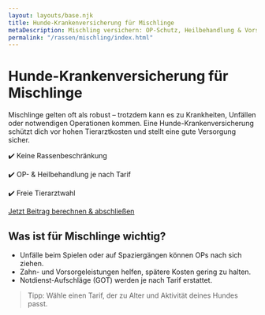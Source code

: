 ```yaml
---
layout: layouts/base.njk
title: Hunde-Krankenversicherung für Mischlinge
metaDescription: Mischling versichern: OP-Schutz, Heilbehandlung & Vorsorge. Beitrag online berechnen & direkt bei der Barmenia abschließen.
permalink: "/rassen/mischling/index.html"
---
```


# Hunde-Krankenversicherung für Mischlinge

Mischlinge gelten oft als robust – trotzdem kann es zu Krankheiten, Unfällen oder notwendigen Operationen kommen. Eine Hunde-Krankenversicherung schützt dich vor hohen Tierarztkosten und stellt eine gute Versorgung sicher.

<div class="highlight">
  <p>✔️ Keine Rassenbeschränkung</p>
  <p>✔️ OP- & Heilbehandlung je nach Tarif</p>
  <p>✔️ Freie Tierarztwahl</p>
  <p><a class="cta" href="{{ site.ctaLink }}" rel="nofollow noopener">Jetzt Beitrag berechnen & abschließen</a></p>
</div>

## Was ist für Mischlinge wichtig?
- Unfälle beim Spielen oder auf Spaziergängen können OPs nach sich ziehen.  
- Zahn- und Vorsorgeleistungen helfen, spätere Kosten gering zu halten.  
- Notdienst-Aufschläge (GOT) werden je nach Tarif erstattet.

> Tipp: Wähle einen Tarif, der zu Alter und Aktivität deines Hundes passt.
